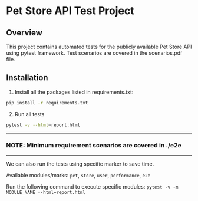 # Pet Store API Test Project

## Overview
This project contains automated tests for the publicly available Pet Store API using pytest framework.
Test scenarios are covered in the scenarios.pdf file.

## Installation
1. Install all the packages listed in requirements.txt:
```bash
pip install -r requirements.txt
```
2. Run all tests 
```bash
pytest -v --html=report.html
```

---

### NOTE: Minimum requirement scenarios are covered in ./e2e

---
We can also run the tests using specific marker to save time.

Available modules/marks: `pet`, `store`, `user`, `performance`, `e2e`

Run the following command to execute specific modules: `pytest -v -m MODULE_NAME --html=report.html`